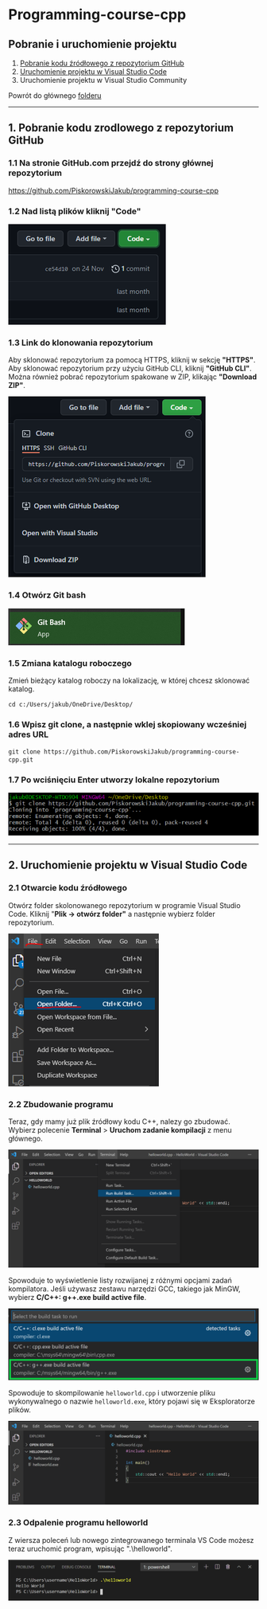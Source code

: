 # Programming-course-cpp

## Pobranie i uruchomienie projektu

1. [Pobranie kodu źródłowego z repozytorium GitHub](#1-pobranie-kodu-zrodlowego-z-repozytorium-github)
2. [Uruchomienie projektu w Visual Studio Code](#2-uruchomienie-projektu-w-visual-studio-code)
3. Uruchomienie projektu w Visual Studio Community

Powrót do głównego [folderu](../../README.md)

---

## 1. Pobranie kodu zrodlowego z repozytorium GitHub

### 1.1 Na stronie GitHub.com przejdź do strony głównej repozytorium

https://github.com/PiskorowskiJakub/programming-course-cpp

### 1.2 Nad listą plików kliknij **"Code"**

![Kliknij "Code"](img/download-repositiories-code.PNG)

### 1.3 Link do klonowania repozytorium

Aby sklonować repozytorium za pomocą HTTPS, kliknij w sekcję **"HTTPS"**. Aby sklonować repozytorium przy użyciu GitHub CLI, kliknij **"GitHub CLI"**. Można również pobrać repozytorium spakowane w ZIP, klikając **"Download ZIP"**.

![Klonowanie repozytorium](img/clone-repositiories.PNG)

### 1.4 Otwórz Git bash

![Git Bash app](img/git-bash-app.PNG)

### 1.5 Zmiana katalogu roboczego

Zmień bieżący katalog roboczy na lokalizację, w której chcesz sklonować katalog.
```
cd c:/Users/jakub/OneDrive/Desktop/
```

### 1.6 Wpisz **git clone**, a następnie wklej skopiowany wcześniej adres URL

``` 
git clone https://github.com/PiskorowskiJakub/programming-course-cpp.git
```

### 1.7 Po wciśnięciu **Enter** utworzy lokalne repozytorium

![Git clone repo](img/git-clone-repo.PNG)

---

## 2. Uruchomienie projektu w Visual Studio Code

### 2.1 Otwarcie kodu źródłowego

Otwórz folder skolonowanego repozytorium w programie Visual Studio Code. Kliknij "**Plik -> otwórz folder"** a następnie wybierz folder repozytorium.

![File open folder](img/vs-file-open-folder.PNG)

### 2.2 Zbudowanie programu

Teraz, gdy mamy już plik źródłowy kodu C++, nalezy go zbudować. Wybierz polecenie **Terminal** > **Uruchom zadanie kompilacji** z menu głównego.

![Run Build Task menu option](img/run-build-task.png)

Spowoduje to wyświetlenie listy rozwijanej z różnymi opcjami zadań kompilatora. Jeśli używasz zestawu narzędzi GCC, takiego jak MinGW, wybierz **C/C++: g++.exe build active file**.

![Select g++.exe task](img/gpp-build-task-msys64.png)

Spowoduje to skompilowanie `helloworld.cpp` i utworzenie pliku wykonywalnego o nazwie `helloworld.exe`, który pojawi się w Eksploratorze plików.

![helloworld.exe in the File Explorer](img/hello-world-exe.png)

### 2.3 Odpalenie programu helloworld

Z wiersza poleceń lub nowego zintegrowanego terminala VS Code możesz teraz uruchomić program, wpisując ".\helloworld".

![Run hello world in the VS Code Integrated Terminal](img/run-hello-world.png)


